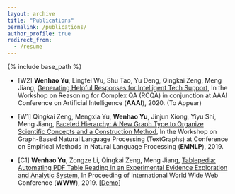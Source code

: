 ```yaml
---
layout: archive
title: "Publications"
permalink: /publications/
author_profile: true
redirect_from:
  - /resume
---
```


{% include base_path %}

* \[W2\] **Wenhao Yu**, Lingfei Wu, Shu Tao, Yu Deng, Qingkai Zeng, Meng Jiang, [Generating Helpful Responses for Intelligent Tech Support](), In the Workshop on Reasoning for Complex QA (RCQA) in conjunction at AAAI Conference on Artificial Intelligence (**AAAI**), 2020. (To Appear)

* \[W1\] Qingkai Zeng, Mengxia Yu, **Wenhao Yu**, Jinjun Xiong, Yiyu Shi, Meng Jiang, [Faceted Hierarchy: A New Graph Type to Organize Scientific Concepts and a Construction Method](https://www.aclweb.org/anthology/D19-5317.pdf), In the Workshop on Graph-Based Natural Language Processing (TextGraphs) at Conference on Empirical Methods in Natural Language Processing (**EMNLP**), 2019.

* \[C1\] **Wenhao Yu**, Zongze Li, Qingkai Zeng, Meng Jiang, [Tablepedia: Automating PDF Table Reading in an Experimental Evidence Exploration and Analytic System](http://www.meng-jiang.com/pubs/tablepedia-www19/tablepedia-www19-paper.pdf), In Proceeding of International World Wide Web Conference (**WWW**), 2019. \[[Demo](https://vimeo.com/310162310)\]
